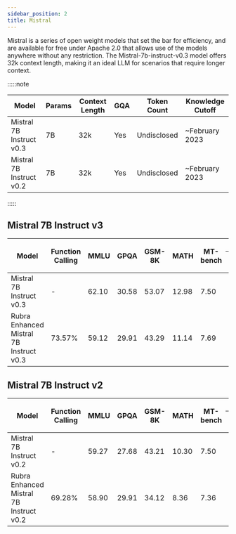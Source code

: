 ```yaml
---
sidebar_position: 2
title: Mistral
---
```


Mistral is a series of open weight models that set the bar for efficiency, and are available for free under Apache 2.0 that allows use of the models anywhere without any restriction. The Mistral-7b-instruct-v0.3 model offers 32k context length, making it an ideal LLM for scenarios that require longer context.

:::::note

| Model                    | Params | Context Length | GQA | Token Count  | Knowledge Cutoff          |
|--------------------------|--------|----------------|-----|--------------|---------------------------|
| Mistral 7B Instruct v0.3 | 7B     | 32k            | Yes | Undisclosed  | ~February 2023           |
| Mistral 7B Instruct v0.2 | 7B     | 32k            | Yes | Undisclosed  | ~February 2023           |

:::::

## Mistral 7B Instruct v3

<table>
  <thead>
    <tr>
      <th rowspan="2">Model</th>
      <th rowspan="2">Function Calling</th>
      <th rowspan="2">MMLU</th>
      <th rowspan="2">GPQA</th>
      <th rowspan="2">GSM-8K</th>
      <th rowspan="2">MATH</th>
      <th rowspan="2">MT-bench</th>
      <th colspan="6">MT-bench Pairwise Comparison</th>
    </tr>
    <tr>
      <th>Win</th>
      <th>Loss</th>
      <th>Tie</th>
      <th>Win Rate</th>
      <th>Loss Rate</th>
      <th>Adjusted Win Rate</th>
    </tr>
  </thead>
  <tbody>
    <tr>
      <td>Mistral 7B Instruct v0.3</td>
      <td>-</td>
      <td>62.10</td>
      <td>30.58</td>
      <td>53.07</td>
      <td>12.98</td>
      <td>7.50</td>
      <td>34</td>
      <td>54</td>
      <td>72</td>
      <td>0.2125</td>
      <td>0.3375</td>
      <td>0.4375</td>
    </tr>
    <tr>
      <td>Rubra Enhanced Mistral 7B Instruct v0.3</td>
      <td>73.57%</td>
      <td>59.12</td>
      <td>29.91</td>
      <td>43.29</td>
      <td>11.14</td>
      <td>7.69</td>
      <td>54</td>
      <td>34</td>
      <td>72</td>
      <td>0.3375</td>
      <td>0.2125</td>
      <td><strong>0.5625</strong></td>
    </tr>
  </tbody>
</table>


## Mistral 7B Instruct v2

<table>
  <thead>
    <tr>
      <th rowspan="2">Model</th>
      <th rowspan="2">Function Calling</th>
      <th rowspan="2">MMLU</th>
      <th rowspan="2">GPQA</th>
      <th rowspan="2">GSM-8K</th>
      <th rowspan="2">MATH</th>
      <th rowspan="2">MT-bench</th>
      <th colspan="6">MT-bench Pairwise Comparison</th>
    </tr>
    <tr>
      <th>Win</th>
      <th>Loss</th>
      <th>Tie</th>
      <th>Win Rate</th>
      <th>Loss Rate</th>
      <th>Adjusted Win Rate</th>
    </tr>
  </thead>
  <tbody>
    <tr>
      <td>Mistral 7B Instruct v0.2</td>
      <td>-</td>
      <td>59.27</td>
      <td>27.68</td>
      <td>43.21</td>
      <td>10.30</td>
      <td>7.50</td>
      <td>34</td>
      <td>54</td>
      <td>72</td>
      <td>0.2125</td>
      <td>0.3375</td>
      <td>0.4375</td>
    </tr>
    <tr>
      <td>Rubra Enhanced Mistral 7B Instruct v0.2</td>
      <td>69.28%</td>
      <td>58.90</td>
      <td>29.91</td>
      <td>34.12</td>
      <td>8.36</td>
      <td>7.36</td>
      <td>59</td>
      <td>43</td>
      <td>58</td>
      <td>0.36875</td>
      <td>0.26875</td>
      <td><strong>0.55</strong></td>
    </tr>
  </tbody>
</table>
